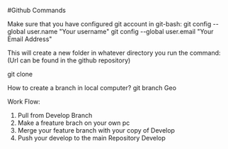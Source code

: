 #Github Commands

Make sure that you have configured git account in git-bash:
git config --global user.name "Your username"
git config --global user.email "Your Email Address"



This will create a new folder in whatever directory you run the command:
(Url can be found in the github repository)

git clone <url>


How to create a branch in local computer?
git branch Geo


Work Flow:
1. Pull from Develop Branch
2. Make a freature brach on your own pc
3. Merge your feature branch with your copy of Develop
4. Push your develop to the main Repository Develop
